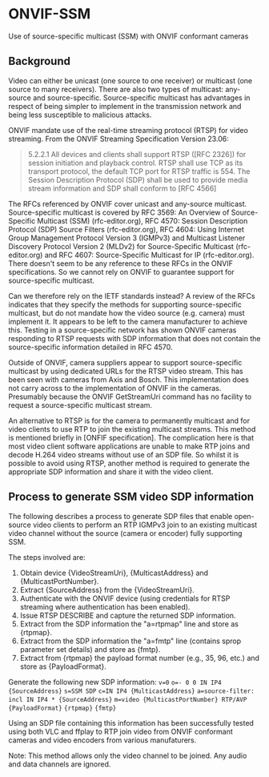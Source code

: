 # ONVIF-SSM
Use of source-specific multicast (SSM) with ONVIF conformant cameras

## Background
Video can either be unicast (one source to one receiver) or multicast (one source to many receivers). There are also two types of multicast: any-source and source-specific. Source-specific multicast has advantages in respect of being simpler to implement in the transmission network and being less susceptible to malicious attacks.

ONVIF mandate use of the real-time streaming protocol (RTSP) for video streaming. From the ONVIF Streaming Specification Version 23.06:
> 5.2.2.1 All devices and clients shall support RTSP ([RFC 2326]) for session initiation and playback control. RTSP shall use TCP as its transport protocol, the default TCP port for RTSP traffic is 554. The Session Description Protocol (SDP) shall be used to provide media stream information and SDP shall conform to [RFC 4566]

The RFCs referenced by ONVIF cover unicast and any-source multicast. Source-specific multicast is covered by RFC 3569: An Overview of Source-Specific Multicast (SSM) (rfc-editor.org), RFC 4570: Session Description Protocol (SDP) Source Filters (rfc-editor.org), RFC 4604: Using Internet Group Management Protocol Version 3 (IGMPv3) and Multicast Listener Discovery Protocol Version 2 (MLDv2) for Source-Specific Multicast (rfc-editor.org) and RFC 4607: Source-Specific Multicast for IP (rfc-editor.org). There doesn't seem to be any reference to these RFCs in the ONVIF specifications. So we cannot rely on ONVIF to guarantee support for source-specific multicast.

Can we therefore rely on the IETF standards instead? A review of the RFCs indicates that they specify the methods for supporting source-specific multicast, but do not mandate how the video source (e.g. camera) must implement it. It appears to be left to the camera manufacturer to achieve this. Testing in a source-specific network has shown ONVIF cameras responding to RTSP requests with SDP information that does not contain the source-specific information detailed in RFC 4570.

Outside of ONVIF, camera suppliers appear to support source-specific multicast by using dedicated URLs for the RTSP video stream. This has been seen with cameras from Axis and Bosch. This implementation does not carry across to the implementation of ONVIF in the cameras. Presumably because the ONVIF GetStreamUri command has no facility to request a source-specific multicast stream.

An alternative to RTSP is for the camera to permanently multicast and for video clients to use RTP to join the existing multicast streams. This method is mentioned briefly in [ONFIF specification]. The complication here is that most video client software applications are unable to make RTP joins and decode H.264 video streams without use of an SDP file. So whilst it is possible to avoid using RTSP, another method is required to generate the appropriate SDP information and share it with the video client.

## Process to generate SSM video SDP information
The following describes a process to generate SDP files that enable open-source video clients to perform an RTP IGMPv3 join to an existing multicast video channel without the source (camera or encoder) fully supporting SSM.

The steps involved are:
1. Obtain device {VideoStreamUri}, {MulticastAddress} and {MulticastPortNumber}.
1. Extract {SourceAddress} from the {VideoStreamUri}.
1. Authenticate with the ONVIF device (using credentials for RTSP streaming where authentication has been enabled).
1. Issue RTSP DESCRIBE and capture the returned SDP information.
1. Extract from the SDP information the "a=rtpmap" line and store as {rtpmap}.
1. Extract from the SDP information the "a=fmtp" line (contains sprop parameter set details) and store as {fmtp}.
1. Extract from {rtpmap} the payload format number (e.g., 35, 96, etc.) and store as {PayloadFormat}.

Generate the following new SDP information:
`v=0`
`o=- 0 0 IN IP4 {SourceAddress}`
`s=SSM SDP`
`c=IN IP4 {MulticastAddress}`
`a=source-filter: incl IN IP4 * {SourceAddress}`
`m=video {MulticastPortNumber} RTP/AVP {PayloadFormat}`
`{rtpmap}`
`{fmtp}`

Using an SDP file containing this information has been successfully tested using both VLC and ffplay to RTP join video from ONVIF conformant cameras and video encoders from various manufaturers.

Note: This method allows only the video channel to be joined. Any audio and data channels are ignored.
